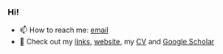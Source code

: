 ### Hi!
- 📫 How to reach me: [email](mailto:andrew.wang@ed.ac.uk)
- 📄 Check out my [links](https://linktr.ee/andrew.wang), [website](https://andrewwango.github.io/), my [CV](https://andrewwango.github.io/cv.pdf) and [Google Scholar](https://scholar.google.com/citations?user=00ET0NAAAAAJ)
<!--
**Andrewwango/andrewwango** is a ✨ _special_ ✨ repository because its `README.md` (this file) appears on your GitHub profile.

Here are some ideas to get you started:

- 🔭 I’m currently working on ...
- 🌱 I’m currently learning ...
- 👯 I’m looking to collaborate on ...
- 🤔 I’m looking for help with ...
- 💬 Ask me about ...
- 📫 How to reach me: ...
- 😄 Pronouns: ...
- ⚡ Fun fact: ...
-->
